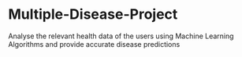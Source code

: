 # Multiple-Disease-Project
Analyse the relevant health data of the users using Machine Learning Algorithms and provide accurate disease predictions
